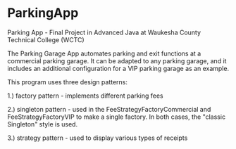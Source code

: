 # ParkingApp

Parking App - Final Project in Advanced Java 
at Waukesha County Technical College (WCTC)

The Parking Garage App automates parking and exit functions
at a commercial parking garage. It can be adapted to any parking
garage, and it includes an additional configuration for a
VIP parking garage as an example.

This program uses three design patterns:

1.) factory pattern - implements different parking fees

2.) singleton pattern - used in the FeeStrategyFactoryCommercial
and FeeStrategyFactoryVIP to make a single factory. In both
cases, the "classic Singleton" style is used.

3.) strategy pattern - used to display various types of receipts
